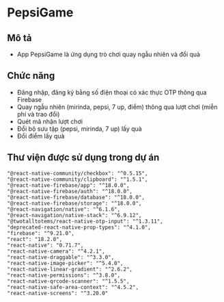 # PepsiGame

## Mô tả
- App PepsiGame là ứng dụng trò chơi quay ngẫu nhiên và đổi quà

## Chức năng
- Đăng nhập, đăng ký bằng số điện thoại có xác thực OTP thông qua Firebase
- Quay ngẫu nhiên (mirinda, pepsi, 7 up, điểm) thông qua lượt chơi (miễn phí và trao đổi)
- Quét mã nhận lượt chơi
- Đổi bộ sưu tập (pepsi, mirinda, 7 up) lấy quà
- Đổi điểm lấy quà

## Thư viện được sử dụng trong dự án
    "@react-native-community/checkbox": "^0.5.15",
    "@react-native-community/clipboard": "^1.5.1",
    "@react-native-firebase/app": "^18.0.0",
    "@react-native-firebase/auth": "^18.0.0",
    "@react-native-firebase/database": "^18.0.0",
    "@react-native-firebase/storage": "^18.0.0",
    "@react-navigation/native": "^6.1.6",
    "@react-navigation/native-stack": "^6.9.12",
    "@twotalltotems/react-native-otp-input": "^1.3.11",
    "deprecated-react-native-prop-types": "^4.1.0",
    "firebase": "^9.21.0",
    "react": "18.2.0",
    "react-native": "0.71.7",
    "react-native-camera": "^4.2.1",
    "react-native-draggable": "^3.3.0",
    "react-native-image-picker": "^5.4.0",
    "react-native-linear-gradient": "^2.6.2",
    "react-native-permissions": "^3.8.0",
    "react-native-qrcode-scanner": "^1.5.5",
    "react-native-safe-area-context": "^4.5.2",
    "react-native-screens": "^3.20.0"
